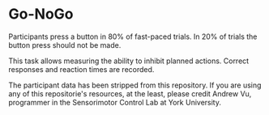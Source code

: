 # Go-NoGo

Participants press a button in 80% of fast-paced trials. In 20% of trials the
button press should not be made.

This task allows measuring the ability to inhibit planned actions. Correct 
responses and reaction times are recorded.

The participant data has been stripped from this repository. If you are using any of this repositorie's resources, at the least, please credit Andrew Vu, programmer in the Sensorimotor Control Lab at York University.
